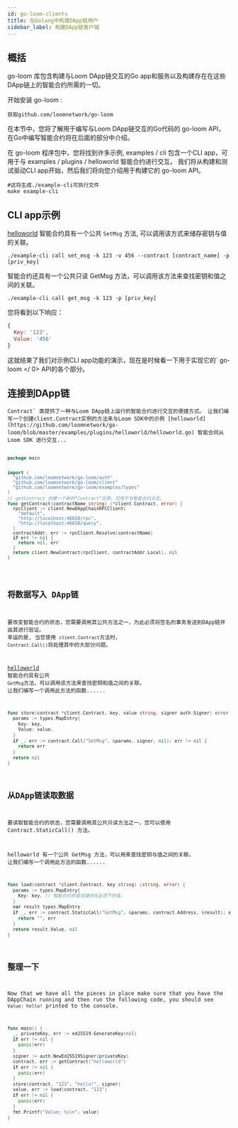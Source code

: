 ```yaml
---
id: go-loom-clients
title: 在Golang中构建DApp链用户
sidebar_label: 构建DApp链客户端
---
```

## 概括

go-loom 库包含构建与Loom DApp链交互的Go app和服务以及构建存在在这些DApp链上的智能合约所需的一切。

开始安装 go-loom :

```shell
获取github.com/loomnetwork/go-loom
```

在本节中，您将了解用于编写与Loom DApp链交互的Go代码的 go-loom API，在Go中编写智能合约将在后面的部分中介绍。

在 go-loom 程序包中，您将找到许多示例, examples / cli 包含一个CLI app，可用于与 examples / plugins / helloworld 智能合约进行交互。 我们将从构建和测试驱动CLI app开始，然后我们将向您介绍用于构建它的 go-loom API。

```shell
#这将生成./example-cli可执行文件
make example-cli
```

## CLI app示例

[helloworld](https://github.com/loomnetwork/go-loom/blob/master/examples/plugins/helloworld/helloworld.go) 智能合约具有一个公共 `SetMsg` 方法, 可以调用该方式来储存密钥与值的关联。

```shell
./example-cli call set_msg -k 123 -v 456 --contract [contract_name] -p [priv_key]
```

智能合约还具有一个公共只读 GetMsg 方法，可以调用该方法来查找密钥和值之间的关联。

```shell
./example-cli call get_msg -k 123 -p [priv_key]
```

您将看到以下响应：

```js
{
  Key: '123',
  Value: '456'
}
```

这就结束了我们对示例CLI app功能的演示，现在是时候看一下用于实现它的` go-loom </ 0> API的各个部分。</p>

<h2>连接到DApp链</h2>

<p><code>Contract` 类提供了一种与Loom DApp链上运行的智能合约进行交互的便捷方式。 让我们编写一个创建client.Contract实例的方法来与Loom SDK中的示例 [helloworld](https://github.com/loomnetwork/go-loom/blob/master/examples/plugins/helloworld/helloworld.go) 智能合同从Loom SDK 进行交互...

```go
package main


import (
  "github.com/loomnetwork/go-loom/auth"
  "github.com/loomnetwork/go-loom/client"
  "github.com/loomnetwork/go-loom/examples/types"
)
// getContract 创建一个新的“Contract”实例，可用于与智能合约交互。
func getContract(contractName string) (*client.Contract, error) {
  rpcClient := client.NewDAppChainRPCClient(
    "default",
    "http://localhost:46658/rpc",
    "http://localhost:46658/query",
  )
  contractAddr, err := rpcClient.Resolve(contractName)
  if err != nil {
    return nil, err
  }
  return client.NewContract(rpcClient, contractAddr.Local), nil
}
 

```

## 将数据写入 DApp链

要改变智能合约的状态，您需要调用其公共方法之一，为此必须将签名的事务发送到DApp链并由其进行验证。 幸运的是, 当您使用 `client.Contract`方法时， `Contract.Call()`将处理其中的大部分问题。

[helloworld ](https://github.com/loomnetwork/go-loom/blob/master/examples/plugins/helloworld/helloworld.go)智能合约具有公共 `GetMsg`方法，可以调用该方法来查找密钥和值之间的关联。 让我们编写一个调用此方法的函数......

```go
func store(contract *client.Contract, key, value string, signer auth.Signer) error {
  params := types.MapEntry{
    Key: key,
    Value: value,
  }
  if _, err := contract.Call("SetMsg", &params, signer, nil); err != nil {
    return err
  }
  return nil
}

```

## 从DApp链读取数据

要读取智能合约的状态，您需要调用其公共只读方法之一，您可以使用 Contract.StaticCall() 方法。

helloworld 有一个公共 GetMsg 方法，可以用来查找密钥与值之间的关联。 让我们编写一个调用此方法的函数......</p> 

```go
func load(contract *client.Contract, key string) (string, error) {
  params := types.MapEntry{
    Key: key, // 智能合约将查找储存在此项下的值。
  }
  var result types.MapEntry
  if _, err := contract.StaticCall("GetMsg", &params, contract.Address, &result); err != nil {
    return "", err
  }
  return result.Value, nil
}
```

## 整理一下

Now that we have all the pieces in place make sure that you have the DAppChain running and then run the following code, you should see `Value: hello!` printed to the console.

```go
func main() {
  _, privateKey, err := ed25519.GenerateKey(nil)
  if err != nil {
    panic(err)
  }
  signer := auth.NewEd25519Signer(privateKey)
  contract, err := getContract("helloworld")
  if err != nil {
    panic(err)
  }
  store(contract, "123", "hello!", signer)
  value, err := load(contract, "123")
  if err != nil {
    panic(err)
  }
  fmt.Printf("Value: %s\n", value)
}
```